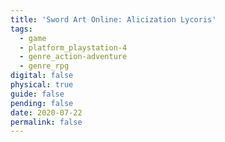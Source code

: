 ```yaml
---
title: 'Sword Art Online: Alicization Lycoris'
tags:
  - game
  - platform_playstation-4
  - genre_action-adventure
  - genre_rpg
digital: false
physical: true
guide: false
pending: false
date: 2020-07-22
permalink: false
---
```

